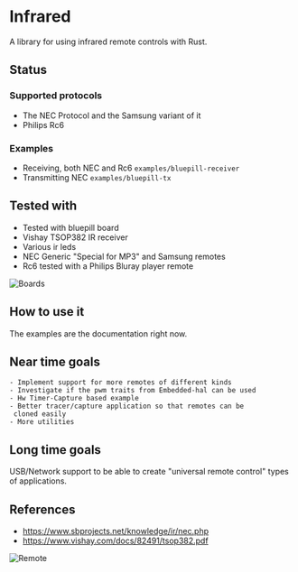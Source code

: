# Infrared
A library for using infrared remote controls with Rust.

## Status

### Supported protocols
 - The NEC Protocol and the Samsung variant of it
 - Philips Rc6

### Examples
 - Receiving, both NEC and Rc6 ``examples/bluepill-receiver``
 - Transmitting NEC ``examples/bluepill-tx``
  
## Tested with
  - Tested with bluepill board
  - Vishay TSOP382 IR receiver
  - Various ir leds
  - NEC Generic "Special for MP3" and Samsung remotes
  - Rc6 tested with a Philips Bluray player remote


![Boards](http://jott.se/wp-content/uploads/2019/09/txrx_setup.jpg)


## How to use it
The examples are the documentation right now.

## Near time goals
    - Implement support for more remotes of different kinds
    - Investigate if the pwm traits from Embedded-hal can be used
    - Hw Timer-Capture based example
    - Better tracer/capture application so that remotes can be
     cloned easily
    - More utilities
    
## Long time goals
USB/Network support to be able to create "universal remote control" types of applications.
    
## References

 * https://www.sbprojects.net/knowledge/ir/nec.php
 * https://www.vishay.com/docs/82491/tsop382.pdf

![Remote](http://jott.se/wp-content/uploads/2019/09/remote_small.jpg)
    

